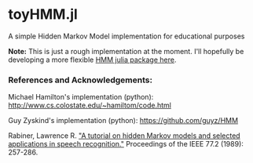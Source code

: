 # toyHMM.jl
A simple Hidden Markov Model implementation for educational purposes

**Note:** This is just a rough implementation at the moment. I'll hopefully be developing a more flexible [HMM julia package here](https://github.com/ahwillia/HMM.jl).

### References and Acknowledgements:

Michael Hamilton's implementation (python): http://www.cs.colostate.edu/~hamiltom/code.html

Guy Zyskind's implementation (python): https://github.com/guyz/HMM

Rabiner, Lawrence R. ["A tutorial on hidden Markov models and selected applications in speech recognition."](http://www.ece.ucsb.edu/Faculty/Rabiner/ece259/Reprints/tutorial%20on%20hmm%20and%20applications.pdf) Proceedings of the IEEE 77.2 (1989): 257-286.
